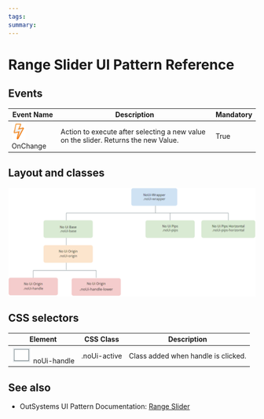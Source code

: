 ```yaml
---
tags:
summary: 
---
```


# Range Slider UI Pattern Reference

## Events

**Event Name** |  **Description** |  **Mandatory**  
---|---|---  
![](images/Event.png) OnChange  |  Action to execute after selecting a new value on the slider. Returns the new Value.  |  True  
  
## Layout and classes

![](images/range_slider_layout_and_classes.png)

## CSS selectors

**Element** |  **CSS Class** |  **Description**  
---|---|---  
![](images/css_selector.png) noUi-handle  |  .noUi-active  |  Class added when handle is clicked.  
  

 ## See also

* OutSystems UI Pattern Documentation: [Range Slider](https://success.outsystems.com/Documentation/11/Developing_an_Application/Design_UI/Patterns/Using_Mobile_Patterns/RangeSlider_Pattern)

